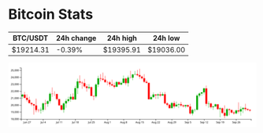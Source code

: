 # Bitcoin Stats

BTC/USDT|24h change|24h high|24h low|
|---|---|---|---|
|$19214.31|-0.39%|$19395.91|$19036.00|

<img src="./chart.svg">
